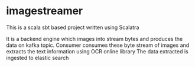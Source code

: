 # imagestreamer

This is a scala sbt based project written using Scalatra

It is a backend engine which images into stream bytes and  produces the data on kafka topic. 
Consumer consumes these byte stream of images and extracts the text information using OCR online library
The data extracted is ingested to elastic search
